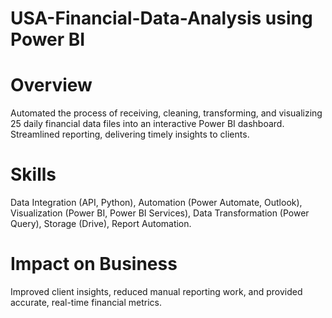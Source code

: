# USA-Financial-Data-Analysis using Power BI

# Overview
Automated the process of receiving, cleaning, transforming, and visualizing 25 daily financial data files 
into an interactive  Power BI dashboard. Streamlined reporting, delivering timely insights to clients.

# Skills
Data Integration (API, Python), Automation (Power Automate, Outlook), Visualization (Power BI, Power 
BI Services), Data  Transformation (Power Query), Storage (Drive), Report Automation.

#  Impact on Business
Improved client insights, reduced manual reporting work, and provided accurate, real-time 
financial metrics. 
